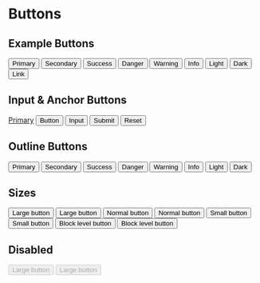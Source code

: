 # Buttons

## Example Buttons

<code-preview>
    <button type="button" class="inline-block px-3 py-2 m-1 text-base font-normal leading-6 text-center text-white align-middle bg-blue-600 border-transparent border-solid rounded cursor-pointer hover:bg-blue-700 active:bg-blue-700 focus:outline-none">Primary</button>
    <button type="button" class="inline-block px-3 py-2 m-1 text-base font-normal leading-6 text-center text-white align-middle bg-gray-600 border-transparent border-solid rounded cursor-pointer hover:bg-gray-700 active:bg-gray-700 focus:outline-none">Secondary</button>
    <button type="button" class="inline-block px-3 py-2 m-1 text-base font-normal leading-6 text-center text-white align-middle bg-green-500 border-transparent border-solid rounded cursor-pointer hover:bg-green-600 active:bg-green-600 focus:outline-none">Success</button>
    <button type="button" class="inline-block px-3 py-2 m-1 text-base font-normal leading-6 text-center text-white align-middle bg-red-600 border-transparent border-solid rounded cursor-pointer hover:bg-red-700 active:bg-red-700 focus:outline-none">Danger</button>
    <button type="button" class="inline-block px-3 py-2 m-1 text-base font-normal leading-6 text-center align-middle bg-yellow-500 border-transparent border-solid rounded cursor-pointer text-dark hover:bg-yellow-600 active:bg-yellow-600 focus:outline-none">Warning</button>
    <button type="button" class="inline-block px-3 py-2 m-1 text-base font-normal leading-6 text-center text-white align-middle bg-teal-500 border-transparent border-solid rounded cursor-pointer hover:bg-teal-600 active:bg-teal-600 focus:outline-none">Info</button>
    <button type="button" class="inline-block px-3 py-2 m-1 text-base font-normal leading-6 text-center align-middle bg-gray-200 border-transparent border-solid rounded cursor-pointer text-dark hover:bg-gray-300 active:bg-gray-300 focus:outline-none">Light</button>
    <button type="button" class="inline-block px-3 py-2 m-1 text-base font-normal leading-6 text-center text-white align-middle bg-gray-800 border-transparent border-solid rounded cursor-pointer hover:bg-gray-900 active:bg-gray-900 focus:outline-none">Dark</button>
    <button type="button" class="inline-block px-3 py-2 m-1 text-base font-normal leading-6 text-center text-blue-600 align-middle border-transparent border-solid rounded cursor-pointer hover:text-blue-700 active:text-blue-700 hover:underline active:underline focus:outline-none">Link</button>
</code-preview>

## Input & Anchor Buttons

<code-preview>
    <a href="#!" role="button" class="inline-block px-3 py-2 m-1 text-base font-normal leading-6 text-center text-white align-middle bg-blue-600 border-transparent border-solid rounded cursor-pointer hover:no-underline hover:bg-blue-700 active:no-underline active:bg-blue-700 focus:outline-none">Primary</a>
    <button class="inline-block px-3 py-2 m-1 text-base font-normal leading-6 text-center text-white align-middle bg-blue-600 border-transparent border-solid rounded cursor-pointer hover:bg-blue-700 active:bg-blue-700 focus:outline-none" type="submit">Button</button>
    <input class="inline-block px-3 py-2 m-1 text-base font-normal leading-6 text-center text-white align-middle bg-blue-600 border-transparent border-solid rounded cursor-pointer hover:bg-blue-700 active:bg-blue-700 focus:outline-none" type="button" value="Input">
    <input class="inline-block px-3 py-2 m-1 text-base font-normal leading-6 text-center text-white align-middle bg-blue-600 border-transparent border-solid rounded cursor-pointer hover:bg-blue-700 active:bg-blue-700 focus:outline-none" type="submit" value="Submit">
    <input class="inline-block px-3 py-2 m-1 text-base font-normal leading-6 text-center text-white align-middle bg-blue-600 border-transparent border-solid rounded cursor-pointer hover:bg-blue-700 active:bg-blue-700 focus:outline-none" type="reset" value="Reset">
</code-preview>

## Outline Buttons

<code-preview>
    <button type="button" class="inline-block px-3 py-2 m-1 text-base font-normal leading-6 text-center text-blue-600 align-middle transition-colors duration-200 border border-blue-600 border-solid rounded cursor-pointer hover:text-white hover:bg-blue-600 active:text-white active:bg-blue-600 focus:outline-none">Primary</button>
    <button type="button" class="inline-block px-3 py-2 m-1 text-base font-normal leading-6 text-center text-gray-600 align-middle transition-colors duration-200 border border-gray-600 border-solid rounded cursor-pointer hover:text-white hover:bg-gray-600 active:text-white active:bg-gray-600 focus:outline-none">Secondary</button>
    <button type="button" class="inline-block px-3 py-2 m-1 text-base font-normal leading-6 text-center text-green-500 align-middle transition-colors duration-200 border border-green-500 border-solid rounded cursor-pointer hover:text-white hover:bg-green-500 active:text-white active:bg-green-500 focus:outline-none">Success</button>
    <button type="button" class="inline-block px-3 py-2 m-1 text-base font-normal leading-6 text-center text-red-600 align-middle transition-colors duration-200 border border-red-600 border-solid rounded cursor-pointer hover:text-white hover:bg-red-600 active:text-white active:bg-red-600 focus:outline-none">Danger</button>
    <button type="button" class="inline-block px-3 py-2 m-1 text-base font-normal leading-6 text-center text-yellow-500 align-middle transition-colors duration-200 border border-yellow-500 border-solid rounded cursor-pointer hover:text-black hover:bg-yellow-500 active:text-black active:bg-yellow-500 focus:outline-none">Warning</button>
    <button type="button" class="inline-block px-3 py-2 m-1 text-base font-normal leading-6 text-center text-teal-500 align-middle transition-colors duration-200 border border-teal-500 border-solid rounded cursor-pointer hover:text-white hover:bg-teal-500 active:text-white active:bg-teal-500 focus:outline-none">Info</button>
    <button type="button" class="inline-block px-3 py-2 m-1 text-base font-normal leading-6 text-center text-gray-200 align-middle transition-colors duration-200 border border-gray-200 border-solid rounded cursor-pointer hover:text-black hover:bg-gray-200 active:text-black active:bg-gray-200 focus:outline-none">Light</button>
    <button type="button" class="inline-block px-3 py-2 m-1 text-base font-normal leading-6 text-center text-gray-800 align-middle transition-colors duration-200 border border-gray-800 border-solid rounded cursor-pointer hover:text-white hover:bg-gray-800 active:text-white active:bg-gray-800 focus:outline-none">Dark</button>
</code-preview>

## Sizes

<code-preview>
    <button type="button" class="inline-block px-4 py-2 m-1 text-xl font-normal leading-8 text-center text-white align-middle bg-blue-600 border-transparent border-solid rounded-md cursor-pointer hover:bg-blue-700 active:bg-blue-700 focus:bg-blue-700 focus:outline-none">Large button</button>
    <button type="button" class="inline-block px-4 py-2 m-1 text-xl font-normal leading-8 text-center text-white align-middle bg-gray-600 border-transparent border-solid rounded-md cursor-pointer hover:bg-gray-700 active:bg-gray-700 focus:bg-gray-700 focus:outline-none">Large button</button>
</code-preview>

<code-preview>
    <button type="button" class="inline-block px-3 py-2 m-1 text-base font-normal leading-6 text-center text-white align-middle bg-blue-600 border-transparent border-solid rounded cursor-pointer hover:bg-blue-700 active:bg-blue-700 focus:bg-blue-700 focus:outline-none">Normal button</button>
    <button type="button" class="inline-block px-3 py-2 m-1 text-base font-normal leading-6 text-center text-white align-middle bg-gray-600 border-transparent border-solid rounded cursor-pointer hover:bg-gray-700 active:bg-gray-700 focus:bg-gray-700 focus:outline-none">Normal button</button>
</code-preview>

<code-preview>
    <button type="button" class="inline-block px-2 py-1 m-1 text-sm font-normal leading-6 text-center text-white align-middle bg-blue-600 border-transparent border-solid rounded cursor-pointer hover:bg-blue-700 active:bg-blue-700 focus:bg-blue-700 focus:outline-none">Small button</button>
    <button type="button" class="inline-block px-2 py-1 m-1 text-sm font-normal leading-6 text-center text-white align-middle bg-gray-600 border-transparent border-solid rounded cursor-pointer hover:bg-gray-700 active:bg-gray-700 focus:bg-gray-700 focus:outline-none">Small button</button>
</code-preview>

<code-preview>
    <button type="button" class="block w-full px-4 py-2 m-1 text-xl font-normal leading-8 text-center text-white align-middle bg-blue-600 border-transparent border-solid rounded-md cursor-pointer hover:bg-blue-700 active:bg-blue-700 focus:bg-blue-700 focus:outline-none">Block level button</button>
    <button type="button" class="block w-full px-4 py-2 m-1 text-xl font-normal leading-8 text-center text-white align-middle bg-gray-600 border-transparent border-solid rounded-md cursor-pointer hover:bg-gray-700 active:bg-gray-700 focus:bg-gray-700 focus:outline-none">Block level button</button>
</code-preview>

## Disabled

<code-preview>
    <button type="button" class="inline-block px-4 py-2 m-1 text-xl font-normal leading-8 text-center text-white align-middle bg-blue-600 border-transparent border-solid rounded-md cursor-pointer disabled:cursor-not-allowed hover:bg-blue-700 active:bg-blue-700 focus:bg-blue-700 focus:outline-none disabled:opacity-75" disabled>Large button</button>
    <button type="button" class="inline-block px-4 py-2 m-1 text-xl font-normal leading-8 text-center text-white align-middle bg-gray-600 border-transparent border-solid rounded-md cursor-pointer disabled:cursor-not-allowed hover:bg-gray-700 active:bg-gray-700 focus:bg-gray-700 focus:outline-none disabled:opacity-75" disabled>Large button</button>
</code-preview>
